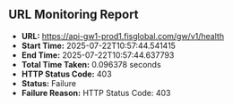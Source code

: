 ## URL Monitoring Report

- **URL:** https://api-gw1-prod1.fisglobal.com/gw/v1/health
- **Start Time:** 2025-07-22T10:57:44.541415
- **End Time:** 2025-07-22T10:57:44.637793
- **Total Time Taken:** 0.096378 seconds
- **HTTP Status Code:** 403
- **Status:** Failure
- **Failure Reason:** HTTP Status Code: 403
